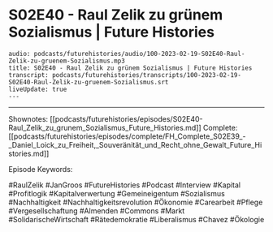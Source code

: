 # S02E40 - Raul Zelik zu grünem Sozialismus | Future Histories

```audio-note
audio: podcasts/futurehistories/audio/100-2023-02-19-S02E40-Raul-Zelik-zu-gruenem-Sozialismus.mp3
title: S02E40 - Raul Zelik zu grünem Sozialismus | Future Histories
transcript: podcasts/futurehistories/transcripts/100-2023-02-19-S02E40-Raul-Zelik-zu-gruenem-Sozialismus.srt
liveUpdate: true
---

```
---

Shownotes: [[podcasts/futurehistories/episodes/S02E40-Raul_Zelik_zu_grunem_Sozialismus_Future_Histories.md]]
Complete: [[podcasts/futurehistories/episodes/complete/FH_Complete_S02E39_-_Daniel_Loick_zu_Freiheit,_Souveränität_und_Recht_ohne_Gewalt_Future_Histories.md]]


Episode Keywords:

#RaulZelik #JanGroos #FutureHistories #Podcast #Interview #Kapital #Profitlogik #Kapitalverwertung #Gemeineigentum #Sozialismus #Nachhaltigkeit #Nachhaltigkeitsrevolution #Ökonomie #Carearbeit #Pflege #Vergesellschaftung #Almenden #Commons #Markt #SolidarischeWirtschaft #Rätedemokratie #Liberalismus #Chavez #Ökologie

